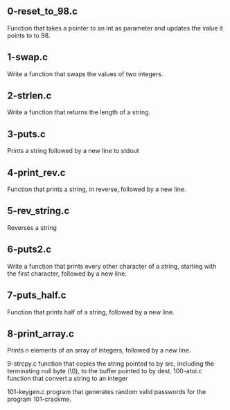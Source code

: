 ## 0-reset_to_98.c

Function that takes a pointer to an int as parameter and updates the value it points to to 98.

## 1-swap.c 

Write a function that swaps the values of two integers.

## 2-strlen.c

Write a function that returns the length of a string.

## 3-puts.c 

Prints a string followed by a new line to stdout

## 4-print_rev.c

Function that prints a string, in reverse, followed by a new line.

## 5-rev_string.c

Reverses a string

## 6-puts2.c 

Write a function that prints every other character of a string, starting with the first character, followed by a new line.

## 7-puts_half.c

Function that prints half of a string, followed by a new line.

## 8-print_array.c  

Prints n elements of an array of integers, followed by a new line.

9-strcpy.c function that copies the string pointed to by src, including the terminating null byte (\0), to the buffer pointed to by dest.
100-atoi.c function that convert a string to an integer

101-keygen.c program that generates random valid passwords for the program 101-crackme.
